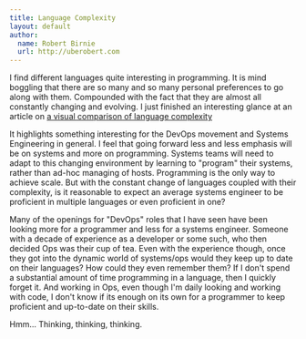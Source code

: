 ```yaml
---
title: Language Complexity
layout: default
author:
  name: Robert Birnie
  url: http://uberobert.com
---
```


I find different languages quite interesting in programming. It is mind boggling that there are so many and so many personal preferences to go along with them. Compounded with the fact that they are almost all constantly changing and evolving. I just finished an interesting glance at an article on [a visual comparison of language complexity](http://cpprocks.com/cpp-ruby-coffeescript-language-complexity/)

It highlights something interesting for the DevOps movement and Systems Engineering in general. I feel that going forward less and less emphasis will be on systems and more on programming. Systems teams will need to adapt to this changing environment by learning to "program" their systems, rather than ad-hoc managing of hosts. Programming is the only way to achieve scale. But with the constant change of languages coupled with their complexity, is it reasonable to expect an average systems engineer to be proficient in multiple languages or even proficient in one?

Many of the openings for "DevOps" roles that I have seen have been looking more for a programmer and less for a systems engineer. Someone with a decade of experience as a developer or some such, who then decided Ops was their cup of tea. Even with the experience though, once they got into the dynamic world of systems/ops would they keep up to date on their languages? How could they even remember them? If I don't spend a substantial amount of time programming in a language, then I quickly forget it. And working in Ops, even though I'm daily looking and working with code, I don't know if its enough on its own for a programmer to keep proficient and up-to-date on their skills.

Hmm... Thinking, thinking, thinking.
